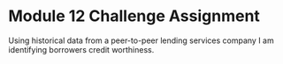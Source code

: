 # Module 12 Challenge Assignment 

Using historical data from a peer-to-peer lending services company I am identifying borrowers credit worthiness.

